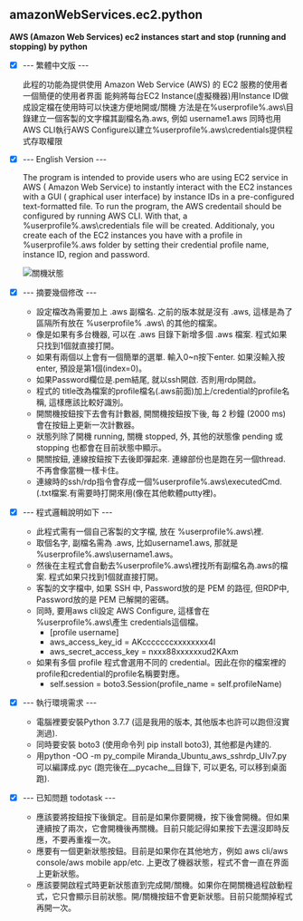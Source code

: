 ## amazonWebServices.ec2.python
**AWS (Amazon Web Services) ec2 instances start and stop (running and stopping) by python**

- [x] --- 繁體中文版 ---

    此程的功能為提供使用 Amazon Web Service (AWS) 的 EC2 服務的使用者一個簡便的使用者界面
    能夠將每台EC2 Instance(虛擬機器)用Instance ID做成設定檔在使用時可以快速方便地開或/關機
    方法是在%userprofile%\.aws\目錄建立一個客製的文字檔其副檔名為.aws, 例如 username1.aws
    同時也用AWS CLI執行AWS Configure以建立%userprofile%\.aws\credentials提供程式存取權限

- [x] --- English Version ---

    The program is intended to provide users who are using EC2 service in AWS (
    Amazon Web Service) to instantly interact with the EC2 instances with a GUI (
    graphical user interface) by instance IDs in a pre-configured text-formatted file.
    To run the program, the AWS credentail should be configured by running AWS CLI. 
    With that, a %userprofile%\.aws\credentials file will be created. Additionaly, 
    you create each of the EC2 instances you have with a profile in %userprofile%\.aws
    folder by setting their credential profile name, instance ID, region and password.

    ![關機狀態](https://github.com/spectreConstantine/amazonWebServices.ec2.python/blob/master/2020-04-27_094454.png)

- [x] --- 摘要幾個修改 ---

    * 設定檔改為需要加上 .aws 副檔名. 之前的版本就是沒有 .aws, 這樣是為了區隔所有放在 %userprofile% \.aws\ 的其他的檔案。
    * 像是如果有多台機器, 可以在 .aws 目錄下新增多個 .aws 檔案. 程式如果只找到1個就直接打開。
    * 如果有兩個以上會有一個簡單的選單. 輸入0~n按下enter. 如果沒輸入按enter, 預設是第1個(index=0)。
    * 如果Password欄位是.pem結尾, 就以ssh開啟. 否則用rdp開啟。
    * 程式的 title改為檔案的profile檔名(.aws前面)加上/credential的profile名稱, 這樣應該比較好識別。
    * 開關機按鈕按下去會有計數器, 開關機按鈕按下後, 每 2 秒鐘 (2000 ms) 會在按鈕上更新一次計數器。
    * 狀態列除了開機 running, 關機 stopped, 外, 其他的狀態像 pending 或 stopping 也都會在目前狀態中顯示。
    * 開關按鈕, 連線按鈕按下去後即彈起來. 連線部份也是跑在另一個thread. 不再會像當機一樣卡住。
    * 連線時的ssh/rdp指令會存成一個%userprofile%\.aws\executedCmd.(.txt檔案.有需要時打開來用(像在其他軟體putty裡)。

- [x] --- 程式邏輯說明如下 ---

    * 此程式需有一個自己客製的文字檔, 放在 %userprofile%\.aws\裡.
    * 取個名字, 副檔名需為 .aws, 比如username1.aws, 那就是 %userprofile%\.aws\username1.aws。
    * 然後在主程式會自動去%userprofile%\.aws\裡找所有副檔名為.aws的檔案. 程式如果只找到1個就直接打開。
    * 客製的文字檔中, 如果 SSH 中, Password放的是 PEM 的路徑, 但RDP中, Password放的是 PEM 已解開的密碼。
    * 同時, 要用aws cli設定 AWS Configure, 這樣會在 %userprofile%\.aws\產生 credentials這個檔。
      * [profile username]
      * aws_access_key_id = AKcccccccxxxxxxxx4I
      * aws_secret_access_key = nxxx88xxxxxxud2KAxm
    * 如果有多個 profile 程式會選用不同的 credential。因此在你的檔案裡的profile和credential的profile名稱要對應。
      * self.session = boto3.Session(profile_name = self.profileName)

- [x] --- 執行環境需求 ---

    * 電腦裡要安裝Python 3.7.7 (這是我用的版本, 其他版本也許可以跑但沒實測過).
    * 同時要安裝 boto3 (使用命令列 pip install boto3), 其他都是內建的. 
    * 用python -OO -m py_compile Miranda_Ubuntu_aws_sshrdp_UIv7.py 可以編譯成.pyc (跑完後在__pycache__目錄下, 可以更名, 可以移到桌面跑).

- [x] --- 已知問題 todotask ---    

    * 應該要將按鈕按下後鎖定。目前是如果你要開機，按下後會開機。但如果連續按了兩次，它會開機後再關機。目前只能記得如果按下去還沒即時反應，不要再重複一次。
    * 應要有一個更新狀態按鈕。目前是如果你在其他地方，例如 aws cli/aws console/aws mobile app/etc. 上更改了機器狀態，程式不會一直在界面上更新狀態。
    * 應該要開啟程式時更新狀態直到完成開/關機。如果你在開關機過程啟動程式，它只會顯示目前狀態。開/關機按鈕不會更新狀態。目前只能關掉程式再開一次。
